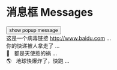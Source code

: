 # 消息框 Messages

<div class="demo-box">
  <button class="v-btn" @click="_showMsg">
    show popup message
  </button>
</div>

<div class="demo-box">
  <article class="v-message">
    <div class="v-message-body">
      这是一个病毒链接 <a href="">http://www.baidu.com</a> ...
    </div>
  </article>

  <article class="v-message is-warning">
    <div class="v-message-body">
      你的快递被人拿走了 ...
    </div>
  </article>

  <article class="v-message is-primary">
    <div class="v-message-body">
     👼 &nbsp; 都是天使惹的祸 ...
    </div>
  </article>

  <article class="v-message is-danger">
    <div class="v-message-body">
      🌎 &nbsp; 地球快爆炸了，快跑 ...
    </div>
  </article>

</div>

<script>
  import MessageFactory from 'packages/message'

  export default {
    methods: {
      _showMsg () {
        let fn = ['success', 'warning', 'info', 'error'][Math.floor(Math.random() * 4)]
        let h = this.$createElement
        MessageFactory[fn]({
          size: 'small',
          message: '你有一个快递要收了 ....'
        })
      }
    }
  }
</script>
